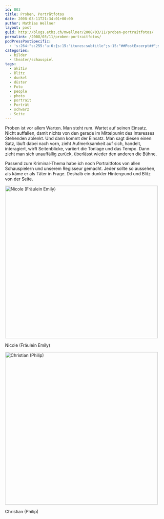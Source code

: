 ```yaml
---
id: 803
title: Proben, Porträtfotos
date: 2008-03-11T21:34:01+00:00
author: Mathias Wellner
layout: post
guid: http://blogs.ethz.ch/mwellner/2008/03/11/proben-portraitfotos/
permalink: /2008/03/11/proben-portraitfotos/
podPressPostSpecific:
  - 's:264:"s:255:"a:6:{s:15:"itunes:subtitle";s:15:"##PostExcerpt##";s:14:"itunes:summary";s:15:"##PostExcerpt##";s:15:"itunes:keywords";s:17:"##WordPressCats##";s:13:"itunes:author";s:10:"##Global##";s:15:"itunes:explicit";s:7:"Default";s:12:"itunes:block";s:7:"Default";}";";'
categories:
  - bilder
  - theater/schauspiel
tags:
  - akitiv
  - Blitz
  - dunkel
  - düster
  - Foto
  - people
  - photo
  - portrait
  - Porträt
  - schwarz
  - Seite
---
```

Proben ist vor allem Warten. Man steht rum. Wartet auf seinen Einsatz. Nicht auffallen, damit nichts von den gerade im Mittelpunkt des Interesses Stehenden ablenkt. Und dann kommt der Einsatz. Man sagt diesen einen Satz, läuft dabei nach vorn, zieht Aufmerksamkeit auf sich, handelt, interagiert, wirft Seitenblicke, variiert die Tonlage und das Tempo. Dann zieht man sich unauffällig zurück, überlässt wieder den anderen die Bühne.

Passend zum Kriminal-Thema habe ich noch Portraitfotos von allen Schauspielern und unserem Regisseur gemacht. Jeder sollte so aussehen, als käme er als Täter in Frage. Deshalb ein dunkler Hintergrund und Blitz von der Seite. 

<div style="width: 510px" class="wp-caption aligncenter">
  <a href="http://www.flickr.com/photos/mwellner/2324466007/"><img alt="Nicole (Fräulein Emily)" src="http://farm3.static.flickr.com/2213/2324466007_96571c540b.jpg" title="Nicole (Fräulein Emily)" width="500" height="500" /></a>
  
  <p class="wp-caption-text">
    Nicole (Fräulein Emily)<br />
  </p>
</div>

<div style="width: 510px" class="wp-caption aligncenter">
  <a href="http://www.flickr.com/photos/mwellner/2324465451/"><img alt="Christian (Philip)" src="http://farm3.static.flickr.com/2016/2324465451_7794ac1384.jpg" title="Christian (Philip)" width="500" height="500" /></a>
  
  <p class="wp-caption-text">
    Christian (Philip)<br />
  </p>
</div>